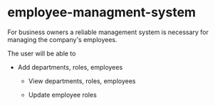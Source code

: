 # employee-managment-system

For business owners a reliable management system is necessary for managing the company's employees. 

The user will be able to 

* Add departments, roles, employees
  * View departments, roles, employees

  * Update employee roles